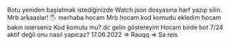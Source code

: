 Botu yeniden başlatmak istediğinizde Watch.json dosyasına harf yazıp silin.
Mrb arkaaslar! 🖐️ 
merhaba hocam 
Mrb hocam 
kod komudu ekledim hocam bakın isterseniz
Kod komutu mu?.dc gelin göstereyim
Hocam birde bot 7/24 aktif değil onu nasıl yapıcaz?
17.06.2022 => Rauqq => Sa reis